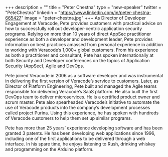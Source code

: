 +++
description = ""
title = "Peter Chestna"
type = "new-speaker"
twitter = "PeteChestna"
linkedin = "https://www.linkedin.com/in/peter-chestna-665427"
image = "peter-chestna.jpg"
+++
As Director of Developer Engagement at Veracode, Pete provides customers with practical advice on how to successfully roll out developer-centric application security programs. Relying on more than 10 years of direct AppSec practitioner experience as both a developer and development leader, Pete provides information on best practices amassed from personal experience in addition to working with Veracode’s 1,000+ global customers. From his experience as both a practitioner and consultant, Pete has spoken internationally at both Security and Developer conferences on the topics of Application Security (AppSec), Agile and DevOps.

Pete joined Veracode in 2006 as a software developer and was instrumental in delivering the first version of Veracode’s service to customers. Later, as Director of Platform Engineering, Pete built and managed the Agile teams responsible for delivering Veracode’s SaaS platform. He also built the first DevOps team to deliver microservices. He is a certified product owner and scrum master. Pete also spearheaded Veracode’s initiative to automate the use of Veracode products into the company’s development processes called project Purina. Using this experience, he has spoken with hundreds of Veracode customers to help them set up similar programs.

Pete has more than 25 years’ experience developing software and has been granted 3 patents. He has been developing web applications since 1996, including one of the first applications to be delivered through a web interface. In his spare time, he enjoys listening to Rush, drinking whiskey and programming on the Arduino platform.